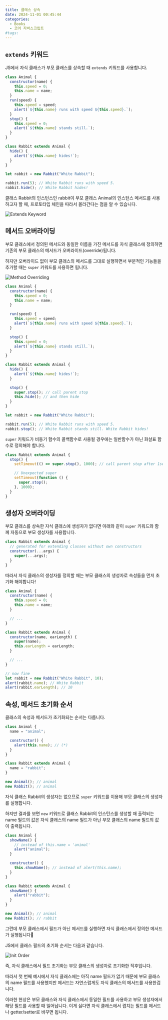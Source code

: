 ```yaml
---
title: 클래스 상속
date: 2024-11-01 00:45:44
categories:
  - Books
  - 코어 자바스크립트
#tags:
---
```

## `extends` 키워드

JS에서 자식 클래스가 부모 클래스를 상속할 때 `extends` 키워드를 사용합니다.

```js
class Animal {
  constructor(name) {
    this.speed = 0;
    this.name = name;
  }
  run(speed) {
    this.speed = speed;
    alert(`${this.name} runs with speed ${this.speed}.`);
  }
  stop() {
    this.speed = 0;
    alert(`${this.name} stands still.`);
  }
}

class Rabbit extends Animal {
  hide() {
    alert(`${this.name} hides!`);
  }
}

let rabbit = new Rabbit("White Rabbit");

rabbit.run(5); // White Rabbit runs with speed 5.
rabbit.hide(); // White Rabbit hides!
```

클래스 Rabbit의 인스턴스인 rabbit이 부모 클래스 Animal의 인스턴스 메서드를 사용하고자 할 때, 프로토타입 체인을 따라서 올라간다는 점을 알 수 있습니다.

![Extends Keyword](/images/extends_keyword.png)

## 메서드 오버라이딩

부모 클래스에서 정의된 메서드와 동일한 이름을 가진 메서드를 자식 클래스에 정의하면 기존의 부모 클래스의 메서드가 오버라이드(override)됩니다.

하지만 오버라이드 없이 부모 클래스의 메서드를 그대로 실행하면서 부분적인 기능들을 추가할 때는 `super` 키워드를 사용하면 됩니다.

![Method Overriding](/images/method_overriding.png)

```js
class Animal {
  constructor(name) {
    this.speed = 0;
    this.name = name;
  }

  run(speed) {
    this.speed = speed;
    alert(`${this.name} runs with speed ${this.speed}.`);
  }

  stop() {
    this.speed = 0;
    alert(`${this.name} stands still.`);
  }
}

class Rabbit extends Animal {
  hide() {
    alert(`${this.name} hides!`);
  }

  stop() {
    super.stop(); // call parent stop
    this.hide(); // and then hide
  }
}

let rabbit = new Rabbit("White Rabbit");

rabbit.run(5); // White Rabbit runs with speed 5.
rabbit.stop(); // White Rabbit stands still. White Rabbit hides!
```

`super` 키워드가 비동기 함수의 콜백함수로 사용될 경우에는 일반함수가 아닌 화살표 함수로 정의해야 합니다.

```js
class Rabbit extends Animal {
  stop() {
    setTimeout(() => super.stop(), 1000); // call parent stop after 1sec

    // Unexpected super
    setTimeout(function () {
      super.stop();
    }, 1000);
  }
}
```

## 생성자 오버라이딩

부모 클래스를 상속한 자식 클래스에 생성자가 없다면 아래와 같이 `super` 키워드와 함께 자동으로 부모 생성자를 사용합니다.

```js
class Rabbit extends Animal {
  // generated for extending classes without own constructors
  constructor(...args) {
    super(...args);
  }
}
```

따라서 자식 클래스의 생성자를 정의할 때는 부모 클래스의 생성자로 속성들을 먼저 초기화 해야합니다!

```js
class Animal {
  constructor(name) {
    this.speed = 0;
    this.name = name;
  }

  // ...
}

class Rabbit extends Animal {
  constructor(name, earLength) {
    super(name);
    this.earLength = earLength;
  }

  // ...
}

// now fine
let rabbit = new Rabbit("White Rabbit", 10);
alert(rabbit.name); // White Rabbit
alert(rabbit.earLength); // 10
```

## 속성, 메서드 초기화 순서

클래스의 속성과 메서드가 초기화되는 순서는 다릅니다.

```js
class Animal {
  name = "animal";

  constructor() {
    alert(this.name); // (*)
  }
}

class Rabbit extends Animal {
  name = "rabbit";
}

new Animal(); // animal
new Rabbit(); // animal
```

자식 클래스 Rabbit의 생성자는 없으므로 `super` 키워드를 이용해 부모 클래스의 생성자를 실행합니다.

하지만 결과를 보면 `new` 키워드로 클래스 Rabbit의 인스턴스를 생성할 때 출력되는 name 필드의 값은 자식 클래스의 name 필드가 아닌 부모 클래스의 name 필드의 값이 출력됩니다.

```js
class Animal {
  showName() {
    // instead of this.name = 'animal'
    alert("animal");
  }

  constructor() {
    this.showName(); // instead of alert(this.name);
  }
}

class Rabbit extends Animal {
  showName() {
    alert("rabbit");
  }
}

new Animal(); // animal
new Rabbit(); // rabbit
```

그런데 부모 클래스에서 필드가 아닌 메서드를 실행하면 자식 클래스에서 정의한 메서드가 실행됩니다🤔

JS에서 클래스 필드의 초기화 순서는 다음과 같습니다.

![Init Order](/images/init_order.png)

즉, 자식 클래스에서 필드 초기화는 부모 클래스의 생성자로 초기화한 직후입니다.

따라서 첫 번째 예시에서 자식 클래스에는 아직 name 필드가 없기 때문에 부모 클래스의 name 필드를 사용했지만 메서드는 자연스럽게도 자식 클래스의 메서드를 사용한겁니다.

이러한 현상은 부모 클래스와 자식 클래스에서 동일한 필드를 사용하고 부모 생성자에서 해당 필드를 사용할 때 일어납니다. 이게 싫다면 자식 클래스에서 겹치는 필드를 메서드나 getter/setter로 바꾸면 됩니다.
